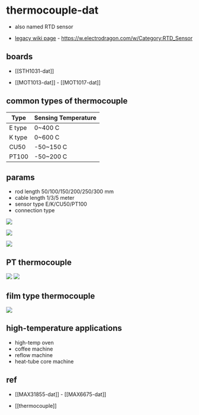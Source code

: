 # thermocouple-dat

- also named RTD sensor 


- [legacy wiki page](https://w.electrodragon.com/w/Category:RTD_Sensor) - https://w.electrodragon.com/w/Category:RTD_Sensor

## boards 

- [[STH1031-dat]]

- [[MOT1013-dat]] - [[MOT1017-dat]]

## common types of thermocouple

| Type   | Sensing Temperature |
| ------ | ------------------- |
| E type | 0~400 C             |
| K type | 0~600 C             |
| CU50   | -50~150 C           |
| PT100  | -50~200 C           |

## params

- rod length 50/100/150/200/250/300 mm
- cable length 1/3/5 meter
- sensor type E/K/CU50/PT100
- connection type 


![](2023-10-08-15-38-37.png)

![](2023-10-08-15-38-48.png)

![](2023-10-08-15-42-49.png)

## PT thermocouple 

![](2023-10-08-15-43-32.png)
![](2023-10-08-15-43-46.png)

## film type thermocouple 

![](2023-10-08-15-47-03.png)


## high-temperature applications 

- high-temp oven 
- coffee machine 
- reflow machine
- heat-tube core machine 


## ref

- [[MAX31855-dat]] - [[MAX6675-dat]]

- [[thermocouple]]
